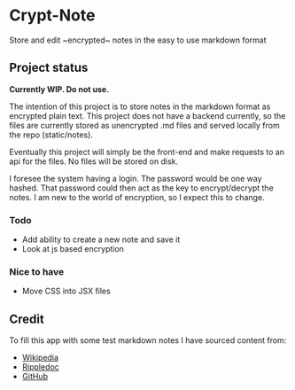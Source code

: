 # Crypt-Note

Store and edit ~encrypted~ notes in the easy to use markdown format

## Project status

**Currently WIP. Do not use.**

The intention of this project is to store notes in the markdown format as encrypted plain text. This project does not have a backend currently, so the files are currently stored as unencrypted .md files and served locally from the repo (static/notes).

Eventually this project will simply be the front-end and make requests to an api for the files. No files will be stored on disk.

I foresee the system having a login. The password would be one way hashed. That password could then act as the key to encrypt/decrypt the notes. I am new to the world of encryption, so I expect this to change.

### Todo

- Add ability to create a new note and save it
- Look at js based encryption

### Nice to have

- Move CSS into JSX files

## Credit

To fill this app with some test markdown notes I have sourced content from:

- [Wikipedia](https://en.wikipedia.org/wiki/Zen_and_the_Art_of_Motorcycle_Maintenance)
- [Rippledoc](http://www.unexpected-vortices.com/sw/rippledoc/quick-markdown-example.html)
- [GitHub](https://github.com/fraction/readme-boilerplate/)